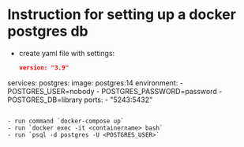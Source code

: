 # Instruction for setting up a docker postgres db

- create yaml file with settings: 
  ```json
  version: "3.9"
services:
  postgres:
    image: postgres:14
    environment:
      - POSTGRES_USER=nobody
      - POSTGRES_PASSWORD=password
      - POSTGRES_DB=library
    ports:
      - "5243:5432"
  ```

- run command `docker-compose up`
- run `docker exec -it <containername> bash`
- run `psql -d postgres -U <POSTGRES_USER>` 

